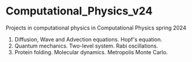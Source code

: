 # Computational_Physics_v24
 Projects in computational physics in Computational Physics spring 2024

 1. Diffusion, Wave and Advection equations. Hopf's equation.
 2. Quantum mechanics. Two-level system. Rabi oscillations.
 3. Protein folding. Molecular dynamics. Metropolis Monte Carlo.
    
